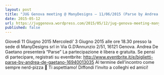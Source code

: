 ```yaml
---
layout: post
title: "JUG Genova meeting @ ManyDesigns – 11/06/2015 (Parse by Andrea De Gaetano)"
date: 2015-05-12
url: https://juggenova.wordpress.com/2015/05/12/jug-genova-meeting-manydesigns-03062015-parse-by-andrea-de-gaetano/
published: false 
---
```


Giovedì 11 Giugno 2015 Mercoledi’ 3 Giugno 2015 alle ore 18.30 presso la sede di ManyDesigns srl in Via G.D’Annunzio 2/51, 16121 Genova. Andrea De Gaetano presenterà “Parse” La partecipazione è libera e gratuita. Se pensi di partecipare, registrati su eventbrite: http://www.eventbrite.it/e/biglietti-parse-by-andrea-de-gaetano-16940013035 Al termine dell’incontro come sempre nerd-pizza 🙂 Ti aspettiamo! Diffondi l’invito a colleghi ed amici!
